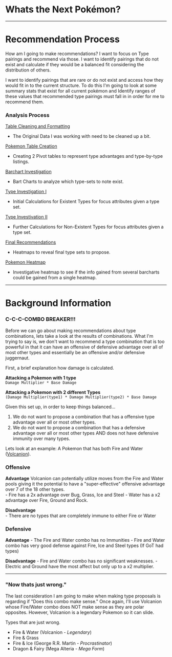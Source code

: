 # Whats the Next Pokémon?

----
# Recommendation Process
How am I going to make recommendations?  I want to focus on Type pairings and recommend via those. I want to identify pairings that do not exist and calculate if they would be a balanced fit considering the distribution of others.

I want to identify pairings that are rare or do not exist and access how they would fit in to the current structure.  To do this I'm going to look at some summary stats that exist for all current pokémon and Identify ranges of these values that recommended type pairings must fall in in order for me to recommend them.

### Analysis Process

[Table Cleaning and Formatting](1-Pokemon_Table_formatting.ipynb)
- The Original Data I was working with need to be cleaned up a bit.

[Pokemon Table Creation](2-Poke-Table-Creation.ipynb)
- Creating 2 Pivot tables to represent type advantages and type-by-type listings.

[Barchart Investigation](3-Poke-Type-Barcharts.ipynb)
- Bart Charts to analyze which type-sets to note exist.

[Type Investigation I](4-Type-Investigation.ipynb)
- Initial Calculations for Existent Types for focus attributes given a type set.

[Type Investivation II](5-Type-Investigation-2.ipynb)
- Further Calculations for Non-Existent Types for focus attributes given a type set.

[Final Recommendations](6-Type-Recommendations.ipynb)
- Heatmaps to reveal final type sets to propose.

[Pokemon Heatmap](7-Poke-Heatmap.ipynb)
- Investigative heatmap to see if the info gained from several barcharts could be gained from a single heatmap.

----

# Background Information

### C-C-C-COMBO BREAKER!!!

Before we can go about making recommendations about type combinations, lets take a look at the results of combinations.  What I'm trying to say is, we don't want to recommend a type combination that is too powerful in that it can have an offensive of defensive advantage over all of most other types and essentially be an offensive and/or defensive juggernaut.

First, a brief explanation how damage is calculated.

**Attacking a Pokemon with 1 type**  
`Damage Multiplier * Base Damage`

**Attacking a Pokemon with 2 different Types**  
`(Damage Multiplier(type1) * Damage Multiplier(type2) * Base Damage`


Given this set up, in order to keep things balanced...
1. We do not want to propose a combination that has a offensive type advantage over all or most other types.
2. We do not want to propose a combination that has a defensive advantage over all or most other types AND does not have defensive immunity over many types.

Lets look at an example: A Pokemon that has both Fire and Water ([Volcanion](https://bulbapedia.bulbagarden.net/wiki/Volcanion_(Pok%C3%A9mon))).

### Offensive

**Advantage**
Volcanion can potentially utilize moves from the Fire and Water pools giving it the potential to have a "super-effective" offensive advantage over 7 of the 18 other types.     
    - Fire has a 2x advantage over Bug, Grass, Ice and Steel
    - Water has a x2 advantage over Fire, Ground and Rock.

**Disadvantage**   
    - There are no types that are completely immune to either Fire or Water


### Defensive

**Advantage**
    - The Fire and Water combo has no Immunities
    - Fire and Water combo has very good defense against Fire, Ice and Steel types (If GoT had types)

**Disadvantage**
    - Fire and Water combo has no significant weaknesses.
    - Electric and Ground have the most affect but only up to a x2 multiplier.


-----

### "Now thats just wrong."
The last consideration I am going to make when making type proposals is regarding if "Does this combo make sense."  Once again, I'll use Volcanion whose Fire/Water combo does NOT make sense as they are polar opposites. However, Volcanion is a legendary Pokemon so it can slide.  

Types that are just wrong.
- Fire & Water (Volcanion - _Legendary_)
- Fire & Grass
- Fire & Ice (George R.R. Martin - _Procrastinator_)
- Dragon & Fairy (Mega Alteria - _Mega Form_)

